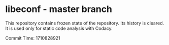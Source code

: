 # libeconf - master branch

This repository contains frozen state of the repository.
Its history is cleared. It is used only for static code
analysis with Codacy.

Commit Time: 1710828921